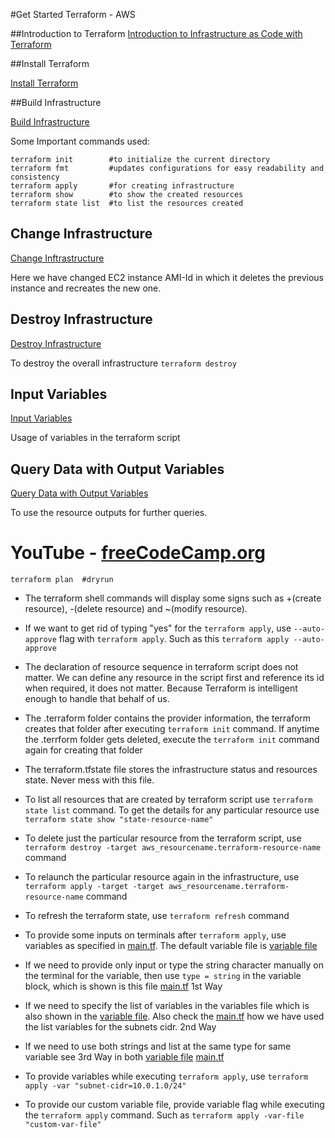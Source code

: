 #Get Started Terraform - AWS

##Introduction to Terraform
[Introduction to Infrastructure as Code with Terraform](https://learn.hashicorp.com/tutorials/terraform/infrastructure-as-code)

##Install Terraform

[Install Terraform](https://learn.hashicorp.com/tutorials/terraform/install-cli)

##Build Infrastructure

[Build Infrastructure](https://learn.hashicorp.com/tutorials/terraform/aws-build)

Some Important commands used:

```shell script
terraform init        #to initialize the current directory
terraform fmt         #updates configurations for easy readability and consistency
terraform apply       #for creating infrastructure
terraform show        #to show the created resources
terraform state list  #to list the resources created
```

## Change Infrastructure

[Change Inftrastructure](https://learn.hashicorp.com/tutorials/terraform/aws-change)

Here we have changed EC2 instance AMI-Id in which it deletes the previous instance and recreates the new one.

## Destroy Infrastructure

[Destroy Infrastructure](https://learn.hashicorp.com/tutorials/terraform/aws-destroy)

To destroy the overall infrastructure `terraform destroy`

## Input Variables

[Input Variables](https://learn.hashicorp.com/tutorials/terraform/aws-variables)

Usage of variables in the terraform script

## Query Data with Output Variables

[Query Data with Output Variables](https://learn.hashicorp.com/tutorials/terraform/aws-outputs)

To use the resource outputs for further queries.


# YouTube - [freeCodeCamp.org](https://www.youtube.com/watch?v=SLB_c_ayRMo)

```shell script
terraform plan  #dryrun
```

* The terraform shell commands will display some signs such as +(create resource), -(delete resource) and ~(modify resource).

* If we want to get rid of typing "yes" for the `terraform apply`, use `--auto-approve` flag with `terraform apply`.  Such as this `terraform apply --auto-approve`  

* The declaration of resource sequence in terraform script does not matter. We can define any resource in the script first and reference its id when required, it does not matter. Because Terraform is intelligent enough to handle that behalf of us.

* The .terraform folder contains the provider information, the terraform creates that folder after executing `terraform init` command. If anytime the .terrform folder gets deleted, execute the `terraform init` command again for creating that folder

* The terraform.tfstate file stores the infrastructure status and resources state. Never mess with this file.

* To list all resources that are created by terraform script use `terraform state list` command. To get the details for any particular resource use `terraform state show "state-resource-name"`

* To delete just the particular resource from the terraform script, use `terraform destroy -target aws_resourcename.terraform-resource-name` command

* To relaunch the particular resource again in the infrastructure, use `terraform apply -target -target aws_resourcename.terraform-resource-name` command

* To refresh the terraform state, use `terraform refresh` command

* To provide some inputs on terminals after `terraform apply`, use variables as specified in [main.tf](./youtube/main.tf). The default variable file is [variable file](youtube/terraform.tfvars)

* If we need to provide only input or type the string character manually on the terminal for the variable, then use `type = string` in the variable block, which is shown is this file [main.tf](./youtube/main.tf) 1st Way

* If we need to specify the list of variables in the variables file which is also shown in the [variable file](youtube/terraform.tfvars). Also check the [main.tf](./youtube/main.tf) how we have used the list variables for the subnets cidr. 2nd Way

* If we need to use both strings and list at the same type for same variable see 3rd Way in both [variable file](youtube/terraform.tfvars) [main.tf](./youtube/main.tf) 

* To provide variables while executing `terraform apply`, use `terraform apply -var "subnet-cidr=10.0.1.0/24"`

* To provide our custom variable file, provide variable flag while executing the `terraform apply` command. Such as 
`terraform apply -var-file "custom-var-file"`

